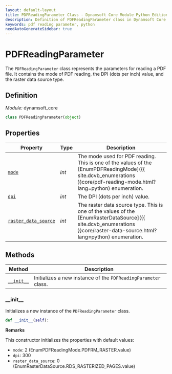 ```yaml
---
layout: default-layout
title: PDFReadingParameter Class - Dynamsoft Core Module Python Edition API Reference
description: Definition of PDFReadingParameter class in Dynamsoft Core Module Python Edition.
keywords: pdf reading parameter, python
needAutoGenerateSidebar: true
---
```


# PDFReadingParameter

The `PDFReadingParameter` class represents the parameters for reading a PDF file. It contains the mode of PDF reading, the DPI (dots per inch) value, and the raster data source type.

## Definition

*Module:* dynamsoft_core

```python
class PDFReadingParameter(object)
```

## Properties
  
| Property  | Type | Description |
|---------- | ---- |-------------|
| [`mode`](#mode) | *int* | The mode used for PDF reading. This is one of the values of the [EnumPDFReadingMode]({{ site.dcvb_enumerations }}core/pdf-reading-mode.html?lang=python) enumeration. |
| [`dpi`](#dpi) | *int* | The DPI (dots per inch) value. |
| [`raster_data_source`](#raster_data_source) | *int* | The raster data source type. This is one of the values of the [EnumRasterDataSource]({{ site.dcvb_enumerations }}core/raster-data-source.html?lang=python) enumeration. |

## Methods
  
| Method | Description |
|---------- | ---- |
| [`__init__`](#__init__) | Initializes a new instance of the `PDFReadingParameter` class. |

### \_\_init\_\_

Initializes a new instance of the `PDFReadingParameter` class.

```python
def __init__(self):
```

**Remarks**

This constructor initializes the properties with default values:
- `mode`: 2 (EnumPDFReadingMode.PDFRM_RASTER.value)
- `dpi`: 300
- `raster_data_source`: 0 (EnumRasterDataSource.RDS_RASTERIZED_PAGES.value)

